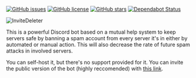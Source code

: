 [![GitHub issues](https://img.shields.io/github/issues/MoonlightCapital/InviteDeleter.svg)](https://github.com/MoonlightCapital/InviteDeleter/issues)
[![GitHub license](https://img.shields.io/github/license/MoonlightCapital/InviteDeleter.svg)](https://github.com/MoonlightCapital/InviteDeleter/blob/master/LICENSE)
[![GitHub stars](https://img.shields.io/github/stars/MoonlightCapital/InviteDeleter.svg)](https://github.com/MoonlightCapital/InviteDeleter/stargazers)
[![Dependabot Status](https://api.dependabot.com/badges/status?host=github&repo=MoonlightCapital/InviteDeleter)](https://dependabot.com)

![InviteDeleter](https://cdn.discordapp.com/attachments/314116801975943198/588786317132038191/invite-deleter-intro.svg)

This is a powerful Discord bot based on a mutual help system to keep servers safe by banning a spam account from every server it's in either by automated or manual action. This will also decrease the rate of future spam attacks in involved servers.

You can self-host it, but there's no support provided for it. You can invite the public version of the bot (highly reccomended) with [this link](https://discordapp.com/api/oauth2/authorize?client_id=493299837358440468&permissions=314437&scope=bot).
